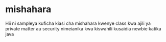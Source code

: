 # mishahara
Hii ni sampleya kuficha kiasi cha mishahara kwenye class kwa ajili ya private matter au security
nimeianika kwa kiswahili kusaidia newbie katika java
